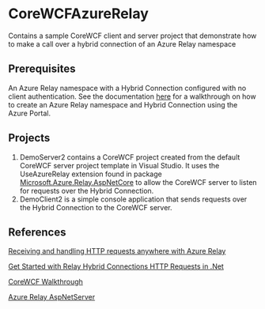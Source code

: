 # CoreWCFAzureRelay
Contains a sample CoreWCF client and server project that demonstrate how to make a call over a hybrid connection of an Azure Relay namespace

## Prerequisites
An Azure Relay namespace with a Hybrid Connection configured with no client authentication. See the documentation [here](https://learn.microsoft.com/en-us/azure/azure-relay/relay-hybrid-connections-http-requests-dotnet-get-started#create-a-namespace) for a walkthrough on how to create an Azure Relay namespace and Hybrid Connection using the Azure Portal.

## Projects
1. DemoServer2 contains a CoreWCF project created from the default CoreWCF server project template in Visual Studio. It uses the UseAzureRelay extension found in package [Microsoft.Azure.Relay.AspNetCore](https://www.nuget.org/packages/Microsoft.Azure.Relay.AspNetCore) to allow the CoreWCF server to listen for requests over the Hybrid Connection.
1. DemoClient2 is a simple console application that sends requests over the Hybrid Connection to the CoreWCF server.

## References
[Receiving and handling HTTP requests anywhere with Azure Relay](https://azure.microsoft.com/en-us/blog/receiving-and-handling-http-requests-anywhere-with-the-azure-relay/?msockid=17c9d6473408694c3954c3ef358e68b2)

[Get Started with Relay Hybrid Connections HTTP Requests in .Net](https://learn.microsoft.com/en-us/azure/azure-relay/relay-hybrid-connections-http-requests-dotnet-get-started)

[CoreWCF Walkthrough](https://github.com/CoreWCF/CoreWCF/blob/main/Documentation/Walkthrough.md)

[Azure Relay AspNetServer](https://github.com/Azure/azure-relay-aspnetserver)